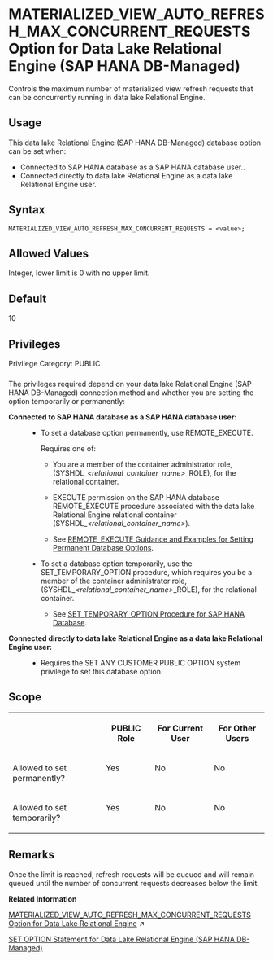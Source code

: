 <!-- loio18ef1dc498014c8387888ec6f61220bf -->

# MATERIALIZED\_VIEW\_AUTO\_REFRESH\_MAX\_CONCURRENT\_REQUESTS Option for Data Lake Relational Engine \(SAP HANA DB-Managed\)

Controls the maximum number of materialized view refresh requests that can be concurrently running in data lake Relational Engine.



<a name="loio18ef1dc498014c8387888ec6f61220bf__section_dzz_4jj_kyb"/>

## Usage

This data lake Relational Engine \(SAP HANA DB-Managed\) database option can be set when:

-   Connected to SAP HANA database as a SAP HANA database user..
-   Connected directly to data lake Relational Engine as a data lake Relational Engine user.



<a name="loio18ef1dc498014c8387888ec6f61220bf__section_e5j_35d_qrb"/>

## Syntax

```
MATERIALIZED_VIEW_AUTO_REFRESH_MAX_CONCURRENT_REQUESTS = <value>;
```



<a name="loio18ef1dc498014c8387888ec6f61220bf__section_l2l_j5d_qrb"/>

## Allowed Values

Integer, lower limit is 0 with no upper limit.



<a name="loio18ef1dc498014c8387888ec6f61220bf__section_oxd_k5d_qrb"/>

## Default

10



<a name="loio18ef1dc498014c8387888ec6f61220bf__section_mjj_dpb_dxb"/>

## Privileges

Privilege Category: PUBLIC



### 

The privileges required depend on your data lake Relational Engine \(SAP HANA DB-Managed\) connection method and whether you are setting the option temporarily or permanently:


<dl>
<dt><b>

Connected to SAP HANA database as a SAP HANA database user:

</b></dt>
<dd>

-   To set a database option permanently, use REMOTE\_EXECUTE.

    Requires one of:

    -   You are a member of the container administrator role, \(SYSHDL\_*<relational\_container\_name\>*\_ROLE\), for the relational container.
    -   EXECUTE permission on the SAP HANA database REMOTE\_EXECUTE procedure associated with the data lake Relational Engine relational container \(SYSHDL\_*<relational\_container\_name\>*\).

    -   See [REMOTE\_EXECUTE Guidance and Examples for Setting Permanent Database Options](remote-execute-guidance-and-examples-for-setting-permanent-database-options-0023bea.md).


-   To set a database option temporarily, use the SET\_TEMPORARY\_OPTION procedure, which requires you be a member of the container administrator role, \(SYSHDL\_*<relational\_container\_name\>*\_ROLE\), for the relational container.

    -   See [SET\_TEMPORARY\_OPTION Procedure for SAP HANA Database](../080-sap-hana-database-for-data-lake-relational-engine/set-temporary-option-procedure-for-sap-hana-database-abcd703.md).





</dd><dt><b>

Connected directly to data lake Relational Engine as a data lake Relational Engine user:

</b></dt>
<dd>

-   Requires the SET ANY CUSTOMER PUBLIC OPTION system privilege to set this database option.



</dd>
</dl>



<a name="loio18ef1dc498014c8387888ec6f61220bf__section_bdk_m5d_qrb"/>

## Scope


<table>
<tr>
<th valign="top">

 

</th>
<th valign="top">

PUBLIC Role

</th>
<th valign="top">

For Current User

</th>
<th valign="top">

For Other Users

</th>
</tr>
<tr>
<td valign="top">

Allowed to set permanently?

</td>
<td valign="top">

Yes

</td>
<td valign="top">

No

</td>
<td valign="top">

No

</td>
</tr>
<tr>
<td valign="top">

Allowed to set temporarily?

</td>
<td valign="top">

Yes

</td>
<td valign="top">

No

</td>
<td valign="top">

No

</td>
</tr>
</table>



<a name="loio18ef1dc498014c8387888ec6f61220bf__section_xqz_m5d_qrb"/>

## Remarks

Once the limit is reached, refresh requests will be queued and will remain queued until the number of concurrent requests decreases below the limit.

**Related Information**  


[MATERIALIZED_VIEW_AUTO_REFRESH_MAX_CONCURRENT_REQUESTS Option for Data Lake Relational Engine](https://help.sap.com/viewer/19b3964099384f178ad08f2d348232a9/2024_1_QRC/en-US/d4bd911e17014fa7be4c4719c5cb638b.html "Controls the maximum number of materialized view refresh requests that can be concurrently running in data lake Relational Engine.") :arrow_upper_right:

[SET OPTION Statement for Data Lake Relational Engine \(SAP HANA DB-Managed\)](../030-sql-statements/set-option-statement-for-data-lake-relational-engine-sap-hana-db-managed-84a37a4.md "Changes options that affect the behavior of the database and its compatibility with Transact-SQL. Setting the value of an option can change the behavior for all users or an individual user, in either a temporary or permanent scope.")

